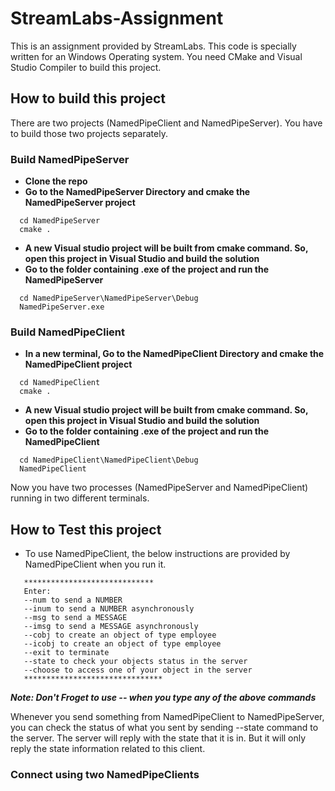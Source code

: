 # StreamLabs-Assignment
This is an assignment provided by StreamLabs. This code is specially written 
for an Windows Operating system. You need CMake and Visual Studio Compiler to build this project.

## How to build this project ##
There are two projects (NamedPipeClient and NamedPipeServer). You have to build those two projects 
separately.
### Build NamedPipeServer
- **Clone the repo**
- **Go to the NamedPipeServer Directory and cmake the NamedPipeServer project**

 ```
   cd NamedPipeServer
   cmake .
 ```
 
- **A new Visual studio project will be built from cmake command. So, open this project in Visual Studio and build the solution**
- **Go to the folder containing .exe of the project and run the NamedPipeServer**

```
  cd NamedPipeServer\NamedPipeServer\Debug
  NamedPipeServer.exe
```
### Build NamedPipeClient
- **In a new terminal, Go to the NamedPipeClient Directory and cmake the NamedPipeClient project**

 ```
   cd NamedPipeClient
   cmake .
 ```
 
- **A new Visual studio project will be built from cmake command. So, open this project in Visual Studio and build the solution**
- **Go to the folder containing .exe of the project and run the NamedPipeClient**

```
  cd NamedPipeClient\NamedPipeClient\Debug
  NamedPipeClient
```

Now you have two processes (NamedPipeServer and NamedPipeClient) running in two different terminals.

## How to Test this project ##
  - To use NamedPipeClient, the below instructions are provided by NamedPipeClient when you run it.
  
  ```
     *****************************
     Enter:
     --num to send a NUMBER
     --inum to send a NUMBER asynchronously
     --msg to send a MESSAGE
     --imsg to send a MESSAGE asynchronously
     --cobj to create an object of type employee
     --icobj to create an object of type employee
     --exit to terminate
     --state to check your objects status in the server
     --choose to access one of your object in the server
     *******************************
  ```
  
  ***Note: Don't Froget to use -- when you type any of the above commands***

Whenever you send something from NamedPipeClient to NamedPipeServer, you can check the status of 
what you sent by sending --state command to the server. The server will reply with the state that 
it is in. But it will only reply the state information related to this client.


### Connect using two NamedPipeClients ###


